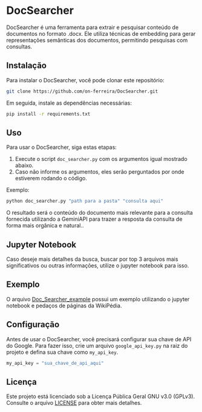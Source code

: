 # DocSearcher

DocSearcher é uma ferramenta para extrair e pesquisar conteúdo de documentos no formato .docx. Ele utiliza técnicas de embedding para gerar representações semânticas dos documentos, permitindo pesquisas com consultas.

## Instalação

Para instalar o DocSearcher, você pode clonar este repositório:

```bash
git clone https://github.com/on-ferreira/DocSearcher.git
```

Em seguida, instale as dependências necessárias:

```bash
pip install -r requirements.txt
```

## Uso

Para usar o DocSearcher, siga estas etapas:

1. Execute o script `doc_searcher.py` com os argumentos igual mostrado abaixo.
2. Caso não informe os argumentos, eles serão perguntados por onde estiverem rodando o código.

Exemplo:

```bash
python doc_searcher.py "path para a pasta" "consulta aqui"
```

O resultado será o conteúdo do documento mais relevante para a consulta fornecida utilizando a GeminiAPI para trazer a resposta da consulta de forma mais orgânica e natural..


## Jupyter Notebook

Caso deseje mais detalhes da busca, buscar por top 3 arquivos mais significativos ou outras informações, utilize o jupyter notebook para isso.


## Exemplo

O arquivo [Doc_Searcher_example](Doc_Searcher_example.ipynb) possui um exemplo utilizando o jupyter notebook e pedaços de páginas da WikiPédia.


## Configuração

Antes de usar o DocSearcher, você precisará configurar sua chave de API do Google. Para fazer isso, crie um arquivo `google_api_key.py` na raiz do projeto e defina sua chave como `my_api_key`.

```python
my_api_key = "sua_chave_de_api_aqui"
```

## Licença

Este projeto está licenciado sob a Licença Pública Geral GNU v3.0 (GPLv3). Consulte o arquivo [LICENSE](LICENSE) para obter mais detalhes.

